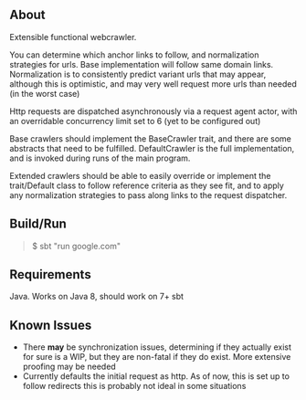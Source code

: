 About
-----
Extensible functional webcrawler.

You can determine which anchor links to follow, and normalization strategies for urls.
Base implementation will follow same domain links. Normalization is to consistently
predict variant urls that may appear, although this is optimistic, and may very well
request more urls than needed (in the worst case)

Http requests are dispatched asynchronously via a request agent actor, with an
overridable concurrency limit set to 6 (yet to be configured out)

Base crawlers should implement the BaseCrawler trait, and there are some abstracts that
need to be fulfilled. DefaultCrawler is the full implementation, and is invoked during
runs of the main program.

Extended crawlers should be able to easily override or implement the trait/Default class
to follow reference criteria as they see fit, and to apply any normalization strategies to
pass along links to the request dispatcher.

Build/Run
---------
> $ sbt "run google.com"

Requirements
------------
 Java. Works on Java 8, should work on 7+
 sbt

Known Issues
------------
- There __may__ be synchronization issues, determining if they actually exist for sure
is a WIP, but they are non-fatal if they do exist. More extensive proofing may be needed
- Currently defaults the initial request as http. As of now, this is set up to follow redirects
this is probably not ideal in some situations